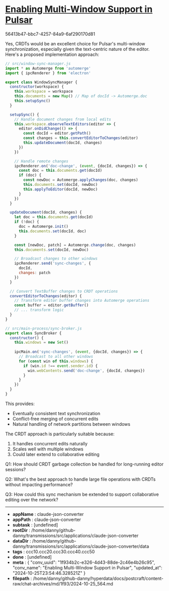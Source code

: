 # [Enabling Multi-Window Support in Pulsar](https://claude.ai/chat/1f934b2c-e326-4d43-88de-2c46e4b26c95)

56413b47-bbc7-4257-84a9-6af290170d81

 Yes, CRDTs would be an excellent choice for Pulsar's multi-window synchronization, especially given the text-centric nature of the editor. Here's a proposed implementation approach:

```javascript
// src/window-sync-manager.js
import * as Automerge from 'automerge'
import { ipcRenderer } from 'electron'

export class WindowSyncManager {
  constructor(workspace) {
    this.workspace = workspace
    this.documents = new Map() // Map of docId -> Automerge.doc
    this.setupSync()
  }

  setupSync() {
    // Handle document changes from local edits
    this.workspace.observeTextEditors(editor => {
      editor.onDidChange(() => {
        const docId = editor.getPath()
        const changes = this.convertEditorToChanges(editor)
        this.updateDocument(docId, changes)
      })
    })

    // Handle remote changes
    ipcRenderer.on('doc-change', (event, {docId, changes}) => {
      const doc = this.documents.get(docId)
      if (doc) {
        const newDoc = Automerge.applyChanges(doc, changes)
        this.documents.set(docId, newDoc)
        this.applyToEditor(docId, newDoc)
      }
    })
  }

  updateDocument(docId, changes) {
    let doc = this.documents.get(docId)
    if (!doc) {
      doc = Automerge.init()
      this.documents.set(docId, doc)
    }

    const [newDoc, patch] = Automerge.change(doc, changes)
    this.documents.set(docId, newDoc)

    // Broadcast changes to other windows
    ipcRenderer.send('sync-changes', {
      docId,
      changes: patch
    })
  }

  // Convert TextBuffer changes to CRDT operations
  convertEditorToChanges(editor) {
    // Transform editor buffer changes into Automerge operations
    const buffer = editor.getBuffer()
    // ... transform logic
  }
}

// src/main-process/sync-broker.js 
export class SyncBroker {
  constructor() {
    this.windows = new Set()
    
    ipcMain.on('sync-changes', (event, {docId, changes}) => {
      // Broadcast to all other windows
      for (const win of this.windows) {
        if (win.id !== event.sender.id) {
          win.webContents.send('doc-change', {docId, changes})
        }
      }
    })
  }
}
```

This provides:
- Eventually consistent text synchronization
- Conflict-free merging of concurrent edits
- Natural handling of network partitions between windows

The CRDT approach is particularly suitable because:
1. It handles concurrent edits naturally
2. Scales well with multiple windows
3. Could later extend to collaborative editing

Q1: How should CRDT garbage collection be handled for long-running editor sessions?

Q2: What's the best approach to handle large file operations with CRDTs without impacting performance?

Q3: How could this sync mechanism be extended to support collaborative editing over the network?

---

* **appName** : claude-json-converter
* **appPath** : claude-json-converter
* **subtask** : [undefined]
* **rootDir** : /home/danny/github-danny/transmissions/src/applications/claude-json-converter
* **dataDir** : /home/danny/github-danny/transmissions/src/applications/claude-json-converter/data
* **tags** : ccc10.ccc20.ccc30.ccc40.ccc50
* **done** : [undefined]
* **meta** : {
  "conv_uuid": "1f934b2c-e326-4d43-88de-2c46e4b26c95",
  "conv_name": "Enabling Multi-Window Support in Pulsar",
  "updated_at": "2024-10-25T23:54:46.328521Z"
}
* **filepath** : /home/danny/github-danny/hyperdata/docs/postcraft/content-raw/chat-archives/md/1f93/2024-10-25_564.md